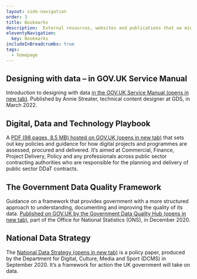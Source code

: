 ```yaml
---
layout: side-navigation
order: 3
title: Bookmarks
description:  External resources, websites and publications that we might use to expand on this glossary.
eleventyNavigation:
  key: Bookmarks
includeInBreadcrumbs: true
tags:
  - homepage
---
```


## Designing with data – in GOV.UK Service Manual

Introduction to designing with data <a href="https://www.gov.uk/service-manual/design/designing-with-data-an-introduction" target="_blank" class="govuk-link">in the GOV.UK Service Manual (opens in new tab)</a>. Published by Annie Streater, technical content designer at GDS, in March 2022.

## Digital, Data and Technology Playbook

A <a href="https://www.gov.uk/government/publications/the-digital-data-and-technology-playbook" target="_blank" class="govuk-link">PDF (98 pages, 8.5 MB) hosted on GOV.UK (opens in new tab)</a> that sets out key policies and guidance for how digital projects and programmes are assessed, procured and delivered. It‘s aimed at Commercial, Finance, Project Delivery, Policy and any professionals across public sector contracting authorities who are responsible for the planning and delivery of public sector DDaT contracts. 

## The Government Data Quality Framework

Guidance on a framework that provides government with a more structured approach to understanding, documenting and improving the quality of its data. <a href="https://www.gov.uk/government/publications/the-government-data-quality-framework/the-government-data-quality-framework" target="_blank" class="govuk-link">Published on GOV.UK by the Government Data Quality Hub (opens in new tab)</a>, part of the Office for National Statistics (ONS), in December 2020.

## National Data Strategy

The <a href="https://www.gov.uk/government/publications/uk-national-data-strategy/national-data-strategy" target="_blank" class="govuk-link">National Data Strategy (opens in new tab)</a> is a policy paper, produced by the Department for Digital, Culture, Media and Sport (DCMS) in September 2020. It’s a framework for action the UK government will take on data. 

